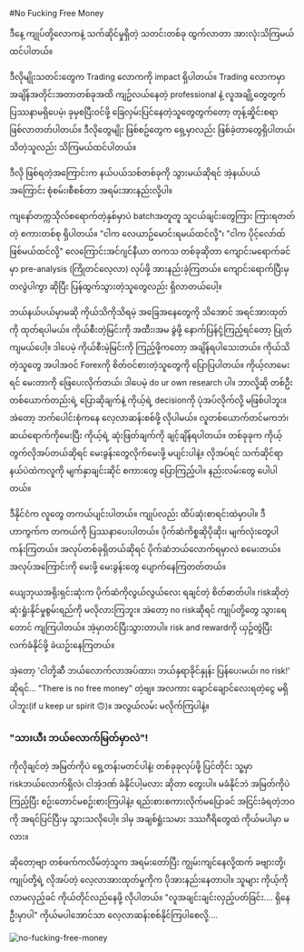 #No Fucking Free Money

ဒီနေ့ ကျုပ်တို့လောကနဲ့ သက်ဆိုင်မှုရှိတဲ့ သတင်းတစ်ခု ထွက်လာတာ အားလုံးသိကြမယ်ထင်ပါတယ်။ 

ဒီလိုမျိုးသတင်းတွေက Trading လောကကို impact ရှိပါတယ်။ Trading လောကမှာ အချိန်အတိုင်းအတာတစ်ခုအထိ ကျဥ်လယ်နေတဲ့ professional နဲ့ လူအချို့တွေတွက် ပြဿနာမရှိပေမဲ့၊ ခုမှစပြီးဝင်ဖို့ ခြေလှမ်းပြင်နေတဲ့သူတွေတွက်တော့ တုန့်ဆှိုင်းစရာ ဖြစ်လာတတ်ပါတယ်။ 
ဒီလိုတွေမျိုး ဖြစ်စဥ်တွေက ရှေ့မှာလည်း ဖြစ်ခဲ့တာတွေရှိပါတယ်၊ သိတဲ့သူလည်း သိကြမယ်ထင်ပါတယ်။ 

ဒီလို ဖြစ်ရတဲ့အကြောင်းက နယ်ပယ်သစ်တစ်ခုကို သွားမယ်ဆိုရင် အဲ့နယ်ပယ်အကြောင်း စုံစမ်း၊စီစစ်တာ အရမ်းအားနည်းလို့ပါ။ 

ကျနော်တက္ကသိုလ်စရောက်တဲ့နှစ်မှာပဲ batchအတူတူ သူငယ်ချင်းတွေကြား ကြားရတတ်တဲ့ စကားတစ်စု ရှိပါတယ်။ 
"ငါက လေယာဥ်မောင်းရမယ်ထင်လို့"၊ "ငါက ပိုင့်လော်ထ် ဖြစ်မယ်ထင်လို့"
လေကြောင်းအင်ဂျင်နီယာ တကသ တစ်ခုဆိုတာ ကျောင်းမရောက်ခင်မှာ pre-analysis (ကြိုတင်လေ့လာ)
လုပ်ဖို့ အားနည်းခဲ့ကြတယ်။ ကျောင်းရောက်ပြီးမှ တလွဲပါကွာ ဆိုပြီး ပြန်ထွက်သွားတဲ့သူတွေလည်း ရှိလာတယ်​ပေါ့။

ဘယ်နယ်ပယ်မှာမဆို ကိုယ်သိကိုသိရမဲ့ အခြေအနေတွေကို သိအောင် အရင်အားထုတ်ကို ထုတ်ရပါမယ်။ ကိုယ်စီးတဲ့မြင်းကို အထီး၊အမ ခွဲဖို့ နောက်ပြန်ငုံ့ကြည့်ရင်တော့ ပြုတ်ကျမယ်ပေါ့။ ဒါပေမဲ့ ကိုယ်စီးမဲ့မြင်းကို ​ကြည့်ဖို့ကတော့ အချိန်ရပါသေးတယ်။
ကိုယ်သိတဲ့သူတွေ အပါအဝင် Forexကို စိတ်ဝင်စားတဲ့သူတွေကို ပြောပြပါတယ်။ ကိုယ့်လာမေးရင် မေးတာကို ဖြေပေးလိုက်တယ်၊ ဒါပေမဲ့ do ur own research ပါ။ ဘာလို့ဆို တစ်ဦးတစ်ယောက်တည်းရဲ့ ပြောဆိုချက်နဲ့ ကိုယ့်ရဲ့ decisionကို ပုံအပ်လိုက်လို့ မဖြစ်ပါဘူး။ 
အဲတော့ ဘက်ပေါင်းစုံကနေ လေ့လာဆန်းစစ်ဖို့ လိုပါမယ်။ လူတစ်ယောက်တင်မကဘဲ၊ ဆယ်ရောက်ကိုမေးပြီး ကိုယ့်ရဲ့ ဆုံးဖြတ်ချက်ကို ချင့်ချိန်ရပါတယ်။ တစ်ခုခုက ကိုယ့်တွက်လိုအပ်တယ်ဆိုရင် မေးခွန်းတွေလိုက်မေးဖို့ မပျင်းပါနဲ့။ 
လိုအပ်ရင် သက်ဆိုင်ရာနယ်ပဲထဲကလူကို မျက်နှာချင်းဆိုင် စကားတွေ ပြောကြည့်ပါ။ နည်းလမ်းတွေ ပေါပါတယ်။ 

ဒီနိုင်ငံက လူတွေ တကယ်ပျင်းပါတယ်။ ကျုပ်လည်း ထိပ်ဆုံးစာရင်းထဲမှာပါ။ ဒီဟာကွက်က တကယ်ကို ပြဿနာပေးပါတယ်။ ပိုက်ဆံကိစ္စဆိုပိုဆိုး၊ မျက်လုံးတွေပါ ကန်းကြတယ်။ 
အလုပ်တစ်ခုရှိတယ်ဆိုရင် ပိုက်ဆံဘယ်လောက်ရမှာလဲ စမေးတယ်။ အလုပ်အကြောင်းကို မေးဖို့ မေးခွန်းတွေ ပျောက်နေကြတတ်တယ်။ 

ယျေဘုယအရိုးရှင်းဆုံးက ပိုက်ဆံကိုလွယ်လွယ်လေး ရချင်တဲ့ စိတ်ဓာတ်ပါ။ riskဆိုတဲ့ ဆုံးရှုံးနိုင်မှုစွမ်းရည်ကို မလိုလားကြဘူး။ အဲတော့ no riskဆိုရင် ကျုပ်တို့တွေ သွားရေတောင် ကျကြပါတယ်။ အဲ့မှာတင်ပြီးသွားတာပါ။ 
risk and rewardကို ယှဥ်တွဲပြီး လက်ခံနိုင်ဖို့ ခဲယဥ်းနေကြတယ်။ 

အဲ့တော့ 'ငါတို့ဆီ ဘယ်လောက်လာအပ်ထား၊ ဘယ်နှရာခိုင်နှုန်း ပြန်ပေးမယ်၊ no risk!' ဆိုရင်...
"There is no free money" တဲ့ဗျ။ အလကား ချောင်ချောင်လေးရတဲ့ငွေ မရှိပါဘူး(if u keep ur spirit 🙃)။ အလွယ်လမ်း မလိုက်ကြပါနဲ့။ 

### "သားယီး ဘယ်လောက်မြတ်မှာလဲ"!
ကိုလိုချင်တဲ့ အမြတ်ကိုပဲ ရှေ့တန်းမတင်ပါနဲ့၊ တစ်ခုခုလုပ်ဖို့ ပြင်တိုင်း သူ့မှာ riskဘယ်လောက်ရှိလဲ၊ ငါအဲ့ဒဏ် ခံနိုင်ပါ့မလား ဆိုတာ တွေးပါ။ မခံနိုင်ဘဲ အမြတ်ကိုပဲ ကြည့်ပြီး စဥ်းတောင်မစဥ်းစားကြပါနဲ့။ 
ရည်းစားစကားလိုက်မပြောခင် အ​ငြင်းခံရတဲ့ဘဝကို အရင်ပြင်ပြီးမှ သွားသလိုပေါ့။ ဒါမှ အချစ်ရှုံးသမား ဒဿဂီရိတွေထဲ ကိုယ်မပါမှာ မလား။

ဆိုတော့ဗျာ တစ်ဖက်ကလိမ်တဲ့သူက အရမ်းတော်ပြီး ကျွမ်းကျင်နေလို့ထက် ခဗျားတို့၊ ကျုပ်တို့ရဲ့ လိုအပ်တဲ့ လေ့လာအားထုတ်မှုကိုက ပိုအားနည်းနေတာပါ။ 
သူများ ကိုယ့်ကို လာမလှည့်ခင် ကိုယ်တိုင်လည်နေဖို့ လိုပါတယ်။ 
"လူအချင်းချင်းလှည့်ပတ်​ခြင်း.... ရှိနေဦးမှာပါ"
ကိုယ်မပါအောင်သာ လေ့လာဆန်းစစ်နိုင်ကြပါစေလို့....

<picture>
  <img alt = "no-fucking-free-money" src = "https://scontent.frgn2-2.fna.fbcdn.net/v/t39.30808-6/313415753_124637473764101_8409065768980876182_n.jpg?stp=dst-jpg_p843x403&_nc_cat=101&ccb=1-7&_nc_sid=8bfeb9&_nc_ohc=BPmW44uLJDcAX81itgV&_nc_ht=scontent.frgn2-2.fna&oh=00_AfAtUYrJDjQTlsrAx0wgKq2GmfGyMmaVfbHPGUWnTYzWVw&oe=63735965" />
</picture>
